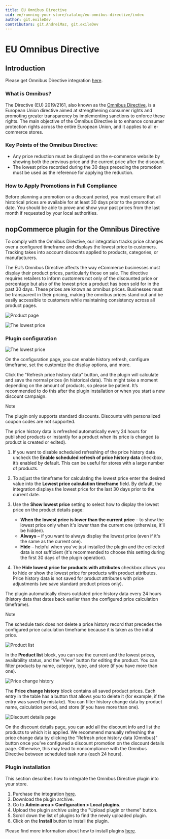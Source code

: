 ```yaml
---
title: EU Omnibus Directive
uid: en/running-your-store/catalog/eu-omnibus-directive/index
author: git.exileDev
contributors: git.AndreiMaz, git.exileDev
---
```


# EU Omnibus Directive

## Introduction

Please get Omnibus Directive integration [here](https://www.nopcommerce.com).

### What is Omnibus?

The Directive (EU) 2019/2161, also known as the [Omnibus Directive](https://eur-lex.europa.eu/eli/dir/2019/2161/oj), is a European Union directive aimed at strengthening consumer rights and promoting greater transparency by implementing sanctions to enforce these rights. The main objective of the Omnibus Directive is to enhance consumer protection rights across the entire European Union, and it applies to all e-commerce stores.

### Key Points of the Omnibus Directive:

* Any price reduction must be displayed on the e-commerce website by showing both the previous price and the current price after the discount.
* The lowest price recorded during the 30 days preceding the promotion must be used as the reference for applying the reduction.

### How to Apply Promotions in Full Compliance

Before planning a promotion or a discount period, you must ensure that all historical prices are available for at least 30 days prior to the promotion date. You should be able to prove and show your past prices from the last month if requested by your local authorities.

## nopCommerce plugin for the Omnibus Directive

To comply with the Omnibus Directive, our integration tracks price changes over a configured timeframe and displays the lowest price to customers. Tracking takes into account discounts applied to products, categories, or manufacturers.

The EU’s Omnibus Directive affects the way eCommerce businesses must display their product prices, particularly those on sale. The directive requires retailers to inform customers not only of the discounted price or percentage but also of the lowest price a product has been sold for in the past 30 days. These prices are known as omnibus prices. Businesses must be transparent in their pricing, making the omnibus prices stand out and be easily accessible to customers while maintaining consistency across all product pages.

![Product page](_static/product.png)

![The lowest price](_static/lowest-price.png)

### Plugin configuration

![The lowest price](_static/settings.png)

On the configuration page, you can enable history refresh, configure timeframe, set the customize the display options, and more.

Click the "Refresh price history data" button, and the plugin will calculate and save the normal prices (in historical data). This might take a moment depending on the amount of products, so please be patient. It’s recommended to do this after the plugin installation or when you start a new discount campaign.

> [!NOTE]
> The plugin only supports standard discounts. Discounts with personalized coupon codes are not supported.

The price history data is refreshed automatically every 24 hours for published products or instantly for a product when its price is changed (a product is created or edited).

1. If you want to disable scheduled refreshing of the price history data uncheck the **Enable scheduled refresh of price history data** checkbox, it’s enabled by default. This can be useful for stores with a large number of products.
1. To adjust the timeframe for calculating the lowest price enter the desired value into the **Lowest price calculation timeframe** field. By default, the integration displays the lowest price for the last 30 days prior to the current date.
1. Use the **Show lowest price** setting to select how to display the lowest price on the product details page:
    * **When the lowest price is lower than the current price** – to show the lowest price only when it's lower than the current one (otherwise, it'll be hidden).
    * **Always** – if you want to always display the lowest price (even if it's the same as the current one).
    * **Hide** – helpful when you've just installed the plugin and the collected data is not sufficient (it's recommended to choose this setting during the first 30 days of the plugin operation).

1. The **Hide lowest price for products with attributes** checkbox allows you to hide or show the lowest price for products with product attributes. Price history data is not saved for product attributes with price adjustments (we save standard product prices only).

The plugin automatically clears outdated price history data every 24 hours (history data that dates back earlier than the configured price calculation timeframe).

> [!NOTE]
> The schedule task does not delete a price history record that precedes the configured price calculation timeframe because it is taken as the initial price.

![Product list](_static/product-list.png)

In the **Product list** block, you can see the current and the lowest prices, availability status, and the “View” button for editing the product. You can filter products by name, category, type, and store (if you have more than one).

![Price change history](_static/price-history.png)

The **Price change history** block contains all saved product prices. Each entry in the table has a button that allows you to delete it (for example, if the entry was saved by mistake). You can filter history change data by product name, calculation period, and store (if you have more than one).

![Discount details page](_static/discount.png)

On the discount details page, you can add all the discount info and list the products to which it is applied. We recommend manually refreshing the price change data by clicking the "Refresh price history data (Omnibus)" button once you’ve configured a discount promotion on the discount details page. Otherwise, this may lead to noncompliance with the Omnibus Directive between scheduled task runs (each 24 hours).

### Plugin installation

This section describes how to integrate the Omnibus Directive plugin into your store.

1. Purchase the integration [here](https://www.nopcommerce.com/).
1. Download the plugin archive.
1. Go to **Admin area > Configuration > Local plugins**.
1. Upload the plugin archive using the "Upload plugin or theme" button.
1. Scroll down the list of plugins to find the newly uploaded plugin.
1. Click on the **Install** button to install the plugin.

Please find more information about how to install plugins [here](https://docs.nopcommerce.com/getting-started/advanced-configuration/plugins-in-nopcommerce.html).
